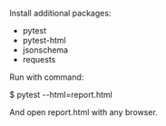 Install additional packages:
* pytest
* pytest-html
* jsonschema
* requests

Run with command: 

$ pytest --html=report.html

And open report.html with any browser.

